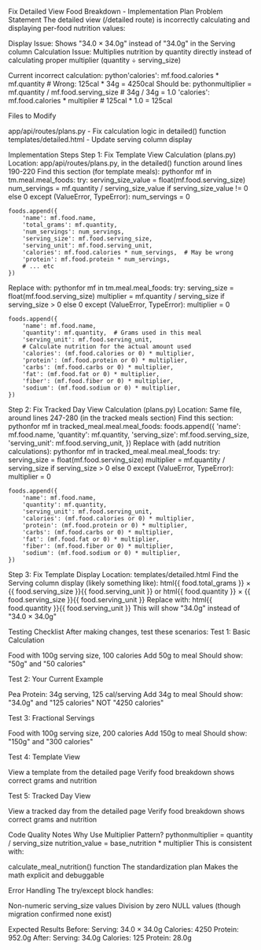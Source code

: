 Fix Detailed View Food Breakdown - Implementation Plan
Problem Statement
The detailed view (/detailed route) is incorrectly calculating and displaying per-food nutrition values:

Display Issue: Shows "34.0 × 34.0g" instead of "34.0g" in the Serving column
Calculation Issue: Multiplies nutrition by quantity directly instead of calculating proper multiplier (quantity ÷ serving_size)

Current incorrect calculation:
python'calories': mf.food.calories * mf.quantity  # Wrong: 125cal * 34g = 4250cal
Should be:
pythonmultiplier = mf.quantity / mf.food.serving_size  # 34g / 34g = 1.0
'calories': mf.food.calories * multiplier        # 125cal * 1.0 = 125cal

Files to Modify

app/api/routes/plans.py - Fix calculation logic in detailed() function
templates/detailed.html - Update serving column display


Implementation Steps
Step 1: Fix Template View Calculation (plans.py)
Location: app/api/routes/plans.py, in the detailed() function around lines 190-220
Find this section (for template meals):
pythonfor mf in tm.meal.meal_foods:
    try:
        serving_size_value = float(mf.food.serving_size)
        num_servings = mf.quantity / serving_size_value if serving_size_value != 0 else 0
    except (ValueError, TypeError):
        num_servings = 0
    
    foods.append({
        'name': mf.food.name,
        'total_grams': mf.quantity,
        'num_servings': num_servings,
        'serving_size': mf.food.serving_size,
        'serving_unit': mf.food.serving_unit,
        'calories': mf.food.calories * num_servings,  # May be wrong
        'protein': mf.food.protein * num_servings,
        # ... etc
    })
Replace with:
pythonfor mf in tm.meal.meal_foods:
    try:
        serving_size = float(mf.food.serving_size)
        multiplier = mf.quantity / serving_size if serving_size > 0 else 0
    except (ValueError, TypeError):
        multiplier = 0
    
    foods.append({
        'name': mf.food.name,
        'quantity': mf.quantity,  # Grams used in this meal
        'serving_unit': mf.food.serving_unit,
        # Calculate nutrition for the actual amount used
        'calories': (mf.food.calories or 0) * multiplier,
        'protein': (mf.food.protein or 0) * multiplier,
        'carbs': (mf.food.carbs or 0) * multiplier,
        'fat': (mf.food.fat or 0) * multiplier,
        'fiber': (mf.food.fiber or 0) * multiplier,
        'sodium': (mf.food.sodium or 0) * multiplier,
    })
Step 2: Fix Tracked Day View Calculation (plans.py)
Location: Same file, around lines 247-280 (in the tracked meals section)
Find this section:
pythonfor mf in tracked_meal.meal.meal_foods:
    foods.append({
        'name': mf.food.name,
        'quantity': mf.quantity,
        'serving_size': mf.food.serving_size,
        'serving_unit': mf.food.serving_unit,
    })
Replace with (add nutrition calculations):
pythonfor mf in tracked_meal.meal.meal_foods:
    try:
        serving_size = float(mf.food.serving_size)
        multiplier = mf.quantity / serving_size if serving_size > 0 else 0
    except (ValueError, TypeError):
        multiplier = 0
    
    foods.append({
        'name': mf.food.name,
        'quantity': mf.quantity,
        'serving_unit': mf.food.serving_unit,
        'calories': (mf.food.calories or 0) * multiplier,
        'protein': (mf.food.protein or 0) * multiplier,
        'carbs': (mf.food.carbs or 0) * multiplier,
        'fat': (mf.food.fat or 0) * multiplier,
        'fiber': (mf.food.fiber or 0) * multiplier,
        'sodium': (mf.food.sodium or 0) * multiplier,
    })
Step 3: Fix Template Display
Location: templates/detailed.html
Find the Serving column display (likely something like):
html<td>{{ food.total_grams }} × {{ food.serving_size }}{{ food.serving_unit }}</td>
or
html<td>{{ food.quantity }} × {{ food.serving_size }}{{ food.serving_unit }}</td>
Replace with:
html<td>{{ food.quantity }}{{ food.serving_unit }}</td>
This will show "34.0g" instead of "34.0 × 34.0g"

Testing Checklist
After making changes, test these scenarios:
Test 1: Basic Calculation

 Food with 100g serving size, 100 calories
 Add 50g to meal
 Should show: "50g" and "50 calories"

Test 2: Your Current Example

 Pea Protein: 34g serving, 125 cal/serving
 Add 34g to meal
 Should show: "34.0g" and "125 calories"
 NOT "4250 calories"

Test 3: Fractional Servings

 Food with 100g serving size, 200 calories
 Add 150g to meal
 Should show: "150g" and "300 calories"

Test 4: Template View

 View a template from the detailed page
 Verify food breakdown shows correct grams and nutrition

Test 5: Tracked Day View

 View a tracked day from the detailed page
 Verify food breakdown shows correct grams and nutrition


Code Quality Notes
Why Use Multiplier Pattern?
pythonmultiplier = quantity / serving_size
nutrition_value = base_nutrition * multiplier
This is consistent with:

calculate_meal_nutrition() function
The standardization plan
Makes the math explicit and debuggable

Error Handling
The try/except block handles:

Non-numeric serving_size values
Division by zero
NULL values (though migration confirmed none exist)


Expected Results
Before:
Serving: 34.0 × 34.0g
Calories: 4250
Protein: 952.0g
After:
Serving: 34.0g
Calories: 125
Protein: 28.0g

